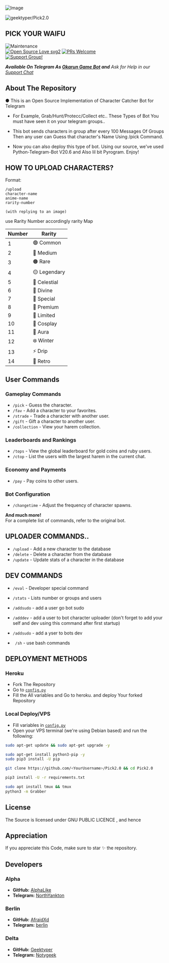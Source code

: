 ![Image](https://files.catbox.moe/g71frs.jpg)

<p align="left"> <img src="https://komarev.com/ghpvc/?username=geektyper&label=Total%20views&color=0e75b6&style=flat" alt="geektyper/Pick2.0" /> </p>

## PICK YOUR WAIFU 


![Maintenance](https://img.shields.io/badge/Maintained%3F-yes-green.svg)<br> [![Open Source Love svg2](https://badges.frapsoft.com/os/v2/open-source.svg?v=103)](https://github.com/ellerbrock/open-source-badges/) [![PRs Welcome](https://img.shields.io/badge/PRs-welcome-brightgreen.svg?style=flat-square)](https://makeapullrequest.com)<br>
[![Support Group!](https://img.shields.io/badge/Join%20Group-↗-green)](https://t.me/bots_core)


_**Available On Telegram As 
[Okarun Game Bot](https://t.me/Okarun_game_bot) and**_
_Ask for Help in our [Support Chat](https://t.me/bots_core)_

## About The Repository
● This is an Open Source Implementation of Character Catcher Bot for Telegram
- For Example, Grab/Hunt/Protecc/Collect etc.. These Types of Bot You must have seen it on your telegram groups..
- This bot sends characters in group after every 100 Messages Of Groups Then any user can Guess that character's Name Using /pick Command.

- Now you can also deploy this type of bot. Using our source, we've used Python-Telegram-Bot V20.6 and Also lil bit Pyrogram. Enjoy!

## HOW TO UPLOAD CHARACTERS?

Format: 
```
/upload 
character-name 
anime-name 
rarity-number

(with replying to an image)
```




use Rarity Number accordingly rarity Map

| Number | Rarity     |
|------|---------------|  
| 1    | 🟢 Common      |  
| 2    | 🔵 Medium      |  
| 3    | 🟠 Rare        |  
| 4    | 🟡 Legendary   |  
| 5    | 🪽 Celestial   |  
| 6    | 🥵 Divine      |  
| 7    | 🥴 Special     |  
| 8    | 💎 Premium     |  
| 9    | 🔮 Limited     |  
| 10   | 🍭 Cosplay     |  
| 11   | 💋 Aura        |  
| 12   | ❄️ Winter      |  
| 13   | ⚡ Drip        |  
| 14   | 🍥 Retro       |


## User Commands  

### **Gameplay Commands**  
- `/pick` - Guess the character.  
- `/fav` - Add a character to your favorites.  
- `/strade` - Trade a character with another user.  
- `/gift` - Gift a character to another user.  
- `/collection` - View your harem collection.  

### **Leaderboards and Rankings**  
- `/tops` - View the global leaderboard for gold coins and ruby users.  
- `/ctop` - List the users with the largest harem in the current chat.  

### **Economy and Payments**  
- `/pay` - Pay coins to other users.  

### **Bot Configuration**  
- `/changetime` - Adjust the frequency of character spawns.  

**And much more!**  
For a complete list of commands, refer to the original bot.

## UPLOADER COMMANDS..
- `/upload` - Add a new character to the database 
- `/delete` - Delete a character from the database 
- `/update` - Update stats of a character in the database 

## DEV COMMANDS
- `/eval` - Developer special command
- `/stats` - Lists number or groups and users
- `/addsudo` - add a user go bot sudo
- `/adddev` - add a user to bot character uploader (don't forget to add your self and dev using this command after first startup)

- `/addsudo` - add a yser to bots dev 

- ` /sh` -  use bash commands
## DEPLOYMENT METHODS

### Heroku
- Fork The Repository
- Go to [`config.py`](./Grabber/config.py)
- Fill the All variables and Go to heroku. and deploy Your forked Repository

### Local Deploy/VPS
- Fill variables in [`config.py`](./Grabber/config.py) 
- Open your VPS terminal (we're using Debian based) and run the following:
```bash
sudo apt-get update && sudo apt-get upgrade -y           

sudo apt-get install python3-pip -y          
sudo pip3 install -U pip

git clone https://github.com/<YourUsername>/Pick2.0 && cd Pick2.0

pip3 install -U -r requirements.txt          

sudo apt install tmux && tmux          
python3 -m Grabber
```       

## License
The Source is licensed under GNU PUBLIC LICENCE , and hence 

## Appreciation
If you appreciate this Code, make sure to star ✨ the repository.

## Developers  

### **Alpha**  
- **GitHub:** [AlphaLike](https://github.com/Alpha-Like)  
- **Telegram:** [NorthYankton](https://North_Yankton.t.me)  

### **Berlin**  
- **GitHub:** [AfraidXd](https://github.com/AfraidXd)  
- **Telegram:** [berlin](https://wtfberlin.t.me)  

### **Delta**  
- **GitHub:** [Geektyper](https://github.com/Geektyper)  
- **Telegram:** [Notygeek](https://Notygeek.t.me)